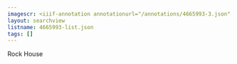```yaml
---
imagescr: <iiif-annotation annotationurl="/annotations/4665993-3.json" styling="image_only:true"></iiif-annotation>
layout: searchview
listname: 4665993-list.json
tags: []
---
```

Rock House